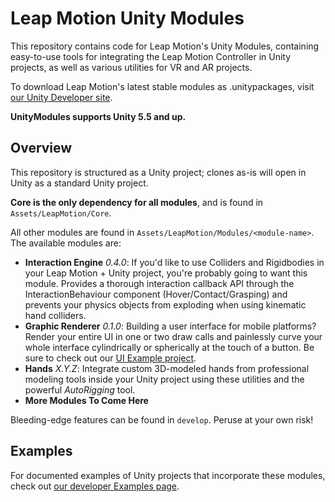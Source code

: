 # Leap Motion Unity Modules

This repository contains code for Leap Motion's Unity Modules, containing easy-to-use tools for integrating the Leap Motion Controller in Unity projects, as well as various utilities for VR and AR projects.

To download Leap Motion's latest stable modules as .unitypackages, visit [our Unity Developer site][leapdev].

**UnityModules supports Unity 5.5 and up.**

## Overview

This repository is structured as a Unity project; clones as-is will open in Unity as a standard Unity project.

**Core is the only dependency for all modules**, and is found in `Assets/LeapMotion/Core`.

All other modules are found in `Assets/LeapMotion/Modules/<module-name>`. The available modules are:

- **Interaction Engine** *0.4.0*: If you'd like to use Colliders and Rigidbodies in your Leap Motion + Unity project, you're probably going to want this module. Provides a thorough interaction callback API through the InteractionBehaviour component (Hover/Contact/Grasping) and prevents your physics objects from exploding when using kinematic hand colliders.
- **Graphic Renderer** *0.1.0*: Building a user interface for mobile platforms? Render your entire UI in one or two draw calls and painlessly curve your whole interface cylindrically or spherically at the touch of a button. Be sure to check out our [UI Example project][uiexample].
- **Hands** *X.Y.Z*: Integrate custom 3D-modeled hands from professional modeling tools inside your Unity project using these utilities and the powerful *AutoRigging* tool.
- **More Modules To Come Here**

Bleeding-edge features can be found in `develop`. Peruse at your own risk!

## Examples

For documented examples of Unity projects that incorporate these modules, check out [our developer Examples page][devexamples].

[leapdev]: (https://developer.leapmotion.com/unity) "Leap Motion Unity Developer site"
[uiexample]: (FIXME) "Leap Motion Unity Developer UI Example - Button Builder"
[devexamples]: (FIXME)